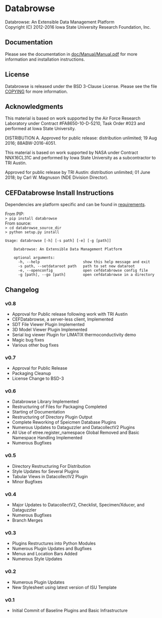 # Databrowse #
Databrowse:  An Extensible Data Management Platform     
Copyright (C) 2012-2016 Iowa State University Research Foundation, Inc. 

## Documentation ##
Please see the documentation in [doc/Manual/Manual.pdf](https://github.com/limatix/databrowse/blob/master/doc/Manual/Manual.pdf) for more 
information and installation instructions.

## License ##
Databrowse is released under the BSD 3-Clause License.  Please see the file
[COPYING](https://github.com/limatix/databrowse/blob/master/COPYING) for more information.

## Acknowledgments ##
This material is based on work supported by the Air Force Research Laboratory
under Contract #FA8650-10-D-5210, Task Order #023 and performed at Iowa State 
University.

DISTRIBUTION A.  Approved for public release:  distribution unlimited; 19 Aug 
2016; 88ABW-2016-4051.

This material is based on work supported by NASA under Contract
NNX16CL31C and performed by Iowa State University as a subcontractor
to TRI Austin.

Approved for public release by TRI Austin: distribution unlimited;
01 June 2018; by Carl W. Magnuson (NDE Division Director).

## CEFDatabrowse Install Instructions ##
Dependencies are platform specific and can be found in [requirements](https://github.com/limatix/databrowse/blob/master/requirements).

From PIP:<br>
    `> pip install databrowse`<br>
From source:<br>
    `> cd databrowse_source_dir`<br>
    `> python setup.py install`<br>


```
Usage: databrowse [-h] [-s path] [-e] [-g [path]]

    Databrowse: An Extensible Data Management Platform

    optional arguments:
      -h, --help                    show this help message and exit
      -s path, --setdataroot path   path to set new dataroot
      -e, --openconfig              open cefdatabrowse config file
      -g [path], --go [path]        open cefdatabrowse in a directory
```
## Changelog ##

### v0.8 ###
 * Approval for Public release following work with TRI Austin
 * CEFDatabrowse, a server-less client, Implemented
 * SDT File Viewer Plugin Implemented
 * 3D Model Viewer Plugin Implemented
 * Serial log viewer Plugin for LIMATIX thermoconductivity demo
 * Magic bug fixes
 * Various other bug fixes

### v0.7 ###
 * Approval for Public Release
 * Packaging Cleanup
 * License Change to BSD-3

### v0.6 ###
 * Databrowse Library Implemented
 * Restructuring of Files for Packaging Completed
 * Starting of Documentation
 * Restructuring of Directory Plugin Output
 * Complete Reworking of Speicmen Database Plugins
 * Numerous Updates to Dataguzzler and DatacollectV2 Plugins
 * All Use of etree.register_namespace Global Removed and Basic Namespace
   Handling Implemented
 * Numerous Bugfixes

### v0.5 ###

 * Directory Restructuring For Distribution
 * Style Updates for Several Plugins
 * Tabular Views in DatacollectV2 Plugin
 * Minor Bugfixes

### v0.4 ###
 
 * Major Updates to DatacollectV2, Checklist, Specimen/Xducer, and Dataguzzler
 * Numerous Bugfixes
 * Branch Merges

### v0.3 ###

 * Plugins Restructures into Python Modules
 * Numerous Plugin Updates and Bugfixes
 * Menus and Location Bars Added
 * Numerous Style Updates

### v0.2 ###

 * Numerous Plugin Updates
 * New Stylesheet using latest version of ISU Template

### v0.1 ###

 * Initial Commit of Baseline Plugins and Basic Infrastructure



